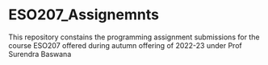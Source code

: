 # ESO207_Assignemnts
This repository constains the programming assignment submissions for the course ESO207 offered during autumn offering of 2022-23 under Prof Surendra Baswana
